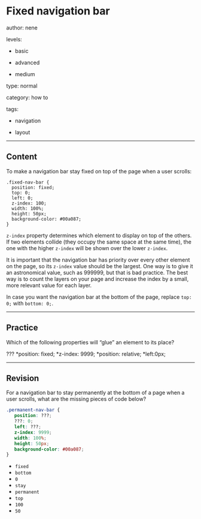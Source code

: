 # Fixed navigation bar
author: nene

levels:

  - basic

  - advanced

  - medium

type: normal

category: how to

tags:

  - navigation

  - layout

---
## Content

To make a navigation bar stay fixed on top of the page when a user scrolls: 

```
.fixed-nav-bar {
  position: fixed;
  top: 0;
  left: 0;
  z-index: 100;
  width: 100%;
  height: 50px;
  background-color: #00a087;
}
```
`z-index` property determines which element to display on top of the others. If two elements collide (they occupy the same space at the same time), the one with the higher `z-index` will be shown over the lower `z-index`. 

It is important that the navigation bar has priority over every other element on the page, so its `z-index` value should be the largest. One way is to give it an astronomical value, such as 999999, but that is bad practice. The best way is to count the layers on your page and increase the index by a small, more relevant value for each layer.

In case you want the navigation bar at the bottom of the page, replace `top: 0;` with `bottom: 0;`.

---
## Practice

Which of the following properties will “glue” an element to its place?

???
*position: fixed;
*z-index: 9999;
*position: relative;
*left:0px;

---
## Revision

For a navigation bar to stay permanently at the bottom of a page when a user scrolls, what are the missing pieces of code below?

```css
.permanent-nav-bar {
   position: ???;
   ???: 0;
   left: ???;
   z-index: 9999;
   width: 100%;
   height: 50px;
   background-color: #00a087;
}
``` 
* `fixed`
* `bottom`
* `0`
* `stay`
* `permanent`
* `top`
* `100`
* `50`